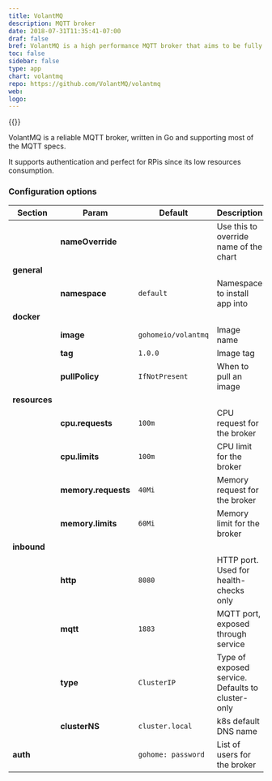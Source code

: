 ```yaml
---
title: VolantMQ
description: MQTT broker
date: 2018-07-31T11:35:41-07:00
draf: false
bref: VolantMQ is a high performance MQTT broker that aims to be fully compliant with MQTT specs 
toc: false
sidebar: false
type: app
chart: volantmq
repo: https://github.com/VolantMQ/volantmq
web:
logo:
---
```

{{<app>}}

VolantMQ is a reliable MQTT broker, written in Go and supporting most of the MQTT specs. 

It supports authentication and perfect for RPis since its low resources consumption.  

### Configuration options

| Section | Param | Default | Description |
|---------|-------|---------|-------------|
|| **nameOverride** || Use this to override name of the chart |
| **general** |
|| **namespace** | `default` | Namespace to install app into |
| **docker** |
|| **image** | `gohomeio/volantmq` | Image name | 
|| **tag** | `1.0.0` | Image tag | 
|| **pullPolicy** | `IfNotPresent` | When to pull an image |
| **resources** | 
|| **cpu.requests** | `100m` | CPU request for the broker | 
|| **cpu.limits** | `100m` | CPU limit for the broker | 
|| **memory.requests** | `40Mi` | Memory request for the broker | 
|| **memory.limits** | `60Mi` | Memory limit for the broker | 
| **inbound** |
|| **http** | `8080` | HTTP port. Used for health-checks only |
|| **mqtt** | `1883` | MQTT port, exposed through service | 
|| **type** | `ClusterIP` | Type of exposed service. Defaults to cluster-only | 
|| **clusterNS** | `cluster.local` | k8s default DNS name |
| **auth**|| `gohome: password` | List of users for the broker |
